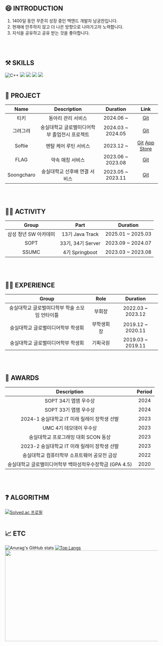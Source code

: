## 😄 INTRODUCTION

1. 1400일 동안 꾸준히 성장 중인 백엔드 개발자 남궁찬입니다.
2. 현재에 안주하지 않고 더 나은 방향으로 나아가고자 노력합니다.
3. 지식을 공유하고 공유 받는 것을 좋아합니다.
<br>
</br>

## ⚒️ SKILLS
![C++](https://img.shields.io/badge/c++-%2300599C.svg?style=for-the-badge&logo=c%2B%2B&logoColor=white) 
<img src="https://img.shields.io/badge/java-007396?style=for-the-badge&logo=java&logoColor=white">
<img src="https://img.shields.io/badge/springboot-6DB33F?style=for-the-badge&logo=springboot&logoColor=white">
<img src="https://img.shields.io/badge/mysql-4479A1?style=for-the-badge&logo=mysql&logoColor=white">
<img src="https://img.shields.io/badge/PostgreSQL-4169E1?style=for-the-badge&logo=PostgreSQL&logoColor=white">
<br>
</br>

## 📑 PROJECT
|Name|Description|Duration|Link|
|:---:|:------:|:----:|:---:|
|티키|동아리 관리 서비스|2024.06 ~ |[Git](https://github.com/Team-Tiki/TIKI_SERVER)|
|그려그려|숭실대학교 글로벌미디어학부 졸업전시 프로젝트|2024.03 ~ 2024.05|[Git](https://github.com/Draw-Draw/DrawDraw-BE)|
|Softie|멘탈 케어 루틴 서비스|2023.12 ~ |[Git](https://github.com/Team-Sopetit/Sopetit-server)  [App Store](https://apps.apple.com/kr/app/%EC%86%8C%ED%94%84%ED%8B%B0-%EA%B0%80%EC%9E%A5-%EC%82%AC%EC%86%8C%ED%95%9C-%EC%8A%B5%EA%B4%80-%EB%A3%A8%ED%8B%B4-%EC%84%B1%EC%9E%A5-%EC%95%B1/id6476357728)|
|FLAG|약속 매칭 서비스|2023.06 ~ 2023.08|[Git](https://github.com/flag-app/flag-app-back)|
|Soongcharo|숭실대학교 선후배 연결 서비스|2023.05 ~ 2023.11|[Git](https://github.com/Soongmile/Soongmile-BE)|
<br>
</br>

## 🏃‍♂️ ACTIVITY
|Group|Part|Duration|
|:---:|:----:|:---:|
|삼성 청년 SW 아카데미|13기 Java Track|2025.01 ~ 2025.03|
|SOPT|33기, 34기 Server|2023.09 ~ 2024.07|
|SSUMC|4기 Springboot|2023.03 ~ 2023.08|
<br>
</br>

## 👨‍🎓 EXPERIENCE
|Group|Role|Duration|
|:------:|:----:|:----:|
|숭실대학교 글로벌미디학부 학술 소모임 언타이틀|부회장|2022.03 ~ 2023.12|
|숭실대학교 글로벌미디어학부 학생회|부학생회장|2019.12 ~ 2020.11|
|숭실대학교 글로벌미디어학부 학생회|기획국원|2019.03 ~ 2019.11|
<br>
</br>

## 🏅 AWARDS
|Description|Period|
|:---:|:---:|
|SOPT 34기 앱잼 우수상|2024|
|SOPT 33기 앱잼 우수상|2024|
|2024-1 숭실대학교 IT 미래 릴레이 장학생 선발|2023|
|UMC 4기 데모데이 우수상|2023|
|숭실대학교 프로그래밍 대회 SCON 동상|2023|
|2023-2 숭실대학교 IT 미래 릴레이 장학생 선발|2023|
|숭실대학교 컴퓨터학부 소프트웨어 공모전 금상|2022|
|숭실대학교 글로벌미디어학부 백마성적우수장학금 (GPA 4.5)|2020|

<br>
</br>

## ❓ ALGORITHM
[![Solved.ac
프로필](http://mazassumnida.wtf/api/v2/generate_badge?boj=ngchaneok)](https://solved.ac/ngchaneok)
<br>
</br>

## 📈 ETC 

![Anurag's GitHub stats](https://github-readme-stats.vercel.app/api?username=Chan531&&show_icons=true&theme=gruvbox_light) 
[![Top Langs](https://github-readme-stats.vercel.app/api/top-langs/?username=Chan531&layout=compact)](https://github.com/anuraghazra/github-readme-stats)
<a href="https://www.solve-nyang.com"><img src="https://api.solve-nyang.com/compose/ngchaneok" width="600" height="300"/></a>
  

